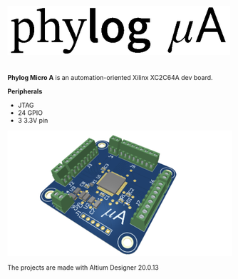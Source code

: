 <img src="https://github.com/ermannomillo/MicroA_Xilinx/blob/main/images/microAlogo.gif" width="500">

#

**Phylog Micro A** is an automation-oriented Xilinx XC2C64A dev board. 

**Peripherals**
* JTAG
* 24 GPIO
* 3 3.3V pin

![alt text](https://github.com/ermannomillo/MicroA_Xilinx/blob/main/images/microA_trasparent.png?raw=true)

The projects are made with Altium Designer 20.0.13
